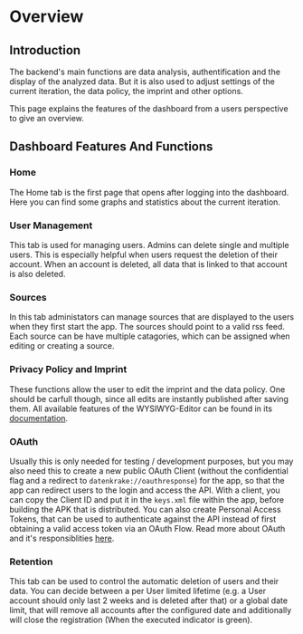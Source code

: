 # Overview

## Introduction

The backend's main functions are data analysis, authentification and the display of the analyzed data. But it is also used to adjust settings of the current iteration, the data policy, the imprint and other options.

This page explains the features of the dashboard from a users perspective to give an overview.

## Dashboard Features And Functions

### Home

The Home tab is the first page that opens after logging into the dashboard. Here you can find some graphs and statistics about the current iteration.

### User Management

This tab is used for managing users. Admins can delete single and multiple users. This is especially helpful when users request the deletion of their account. When an account is deleted, all data that is linked to that account is also deleted.

### Sources

In this tab administators can manage sources that are displayed to the users when they first start the app.
The sources should point to a valid rss feed. Each source can be have multiple catagories, which can be assigned when editing or creating a source.

### Privacy Policy and Imprint

These functions allow the user to edit the imprint and the data policy. One should be carfull though, since all edits are instantly published after saving them. All available features of the WYSIWYG-Editor can be found in its [documentation](https://ckeditor.com/docs/ckeditor5/latest/features/index.html).

### OAuth

Usually this is only needed for testing / development purposes, but you may also need this to create a new public OAuth Client (without the confidential flag and a redirect to `datenkrake://oauthresponse`) for the app, so that the app can redirect users to the login and access the API.
With a client, you can copy the Client ID and put it in the `keys.xml` file within the app, before building the APK that is distributed.
You can also create Personal Access Tokens, that can be used to authenticate against the API instead of first obtaining a valid access token via an OAuth Flow.
Read more about OAuth and it's responsiblities [here](https://oauth.net/2/).

### Retention

This tab can be used to control the automatic deletion of users and their data.
You can decide between a per User limited lifetime (e.g. a User account should only last 2 weeks and is deleted after that) or a global date limit, that will remove all accounts after the configured date and additionally will close the registration (When the executed indicator is green).